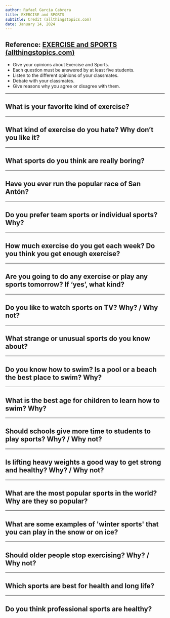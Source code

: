 ```yaml
---
author: Rafael García Cabrera
title: EXERCISE and SPORTS
subtitle: Credit (allthingstopics.com)	
date: January 14, 2024
---
```


## Reference: [EXERCISE and SPORTS (allthingstopics.com)](https://www.allthingstopics.com/exercise-and-sports.html)

- Give your opinions about Exercise and Sports.
- Each question must be answered by at least five students.
- Listen to the different opinions of your classmates.
- Debate with your classmates.
- Give reasons why you agree or disagree with them.

---

## What is your favorite kind of exercise?

---

## What kind of exercise do you hate? Why don’t you like it?

---

## What sports do you think are really boring?

---

## Have you ever run the popular race of San Antón?

---

## Do you prefer team sports or individual sports? Why?

---

## How much exercise do you get each week? Do you think you get enough exercise?

---

## Are you going to do any exercise or play any sports tomorrow? If ‘yes’, what kind?

---

## Do you like to watch sports on TV? Why? / Why not?

--- 

## What strange or unusual sports do you know about?

---

## Do you know how to swim? Is a pool or a beach the best place to swim? Why?

---

## What is the best age for children to learn how to swim? Why?

---

## Should schools give more time to students to play sports? Why? / Why not?

---

## Is lifting heavy weights a good way to get strong and healthy? Why? / Why not?

---

## What are the most popular sports in the world? Why are they so popular?

---

## What are some examples of 'winter sports' that you can play in the snow or on ice?

---

## Should older people stop exercising? Why? / Why not?

---

##  Which sports are best for health and long life?

---

## Do you think professional sports are healthy?

